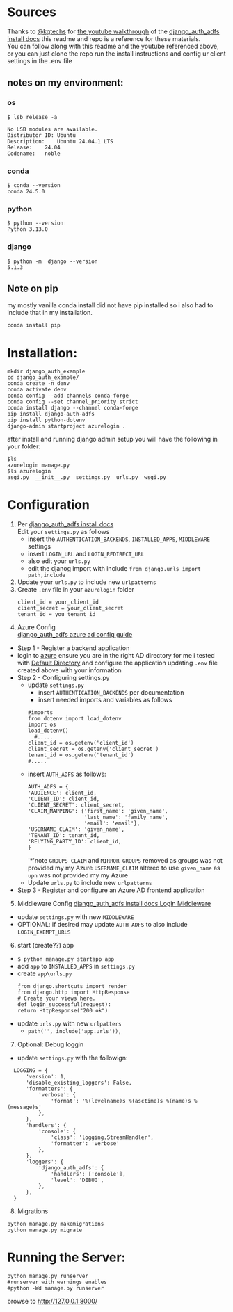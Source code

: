 
# Sources  
Thanks to [@kgtechs](https://www.youtube.com/@kgtechs) for [the youtube walkthrough](https://www.youtube.com/watch?v=cy7Xk35iiGc) of the  [django_auth_adfs install docs](https://django-auth-adfs.readthedocs.io/en/latest/install.html) this readme and repo is a reference for these materials.  
You can follow along with this readme and the youtube referenced above, or you can just clone the repo run the install instructions and config ur client settings in the .env file
## notes on my environment:
### os
```
$ lsb_release -a

No LSB modules are available.
Distributor ID:	Ubuntu
Description:	Ubuntu 24.04.1 LTS
Release:	24.04
Codename:	noble
```
### conda
```
$ conda --version
conda 24.5.0
```
### python
```
$ python --version
Python 3.13.0
```
### django
```
$ python -m  django --version
5.1.3
```
## Note on pip  
my mostly vanilla conda install did not have pip installed so i also had to include that in my installation. 
```
conda install pip
```
# Installation:  
```
mkdir django_auth_example
cd django_auth_example/
conda create -n denv
conda activate denv
conda config --add channels conda-forge
conda config --set channel_priority strict 
conda install django --channel conda-forge
pip install django-auth-adfs
pip install python-dotenv
django-admin startproject azurelogin .
```
after install and running django admin setup you will have the following in your folder:
```
$ls 
azurelogin manage.py
$ls azurelogin
asgi.py  __init__.py  settings.py  urls.py  wsgi.py
```

# Configuration
1. Per [django_auth_adfs install docs](https://django-auth-adfs.readthedocs.io/en/latest/install.html)  
  Edit your `settings.py` as follows
    - insert the `AUTHENTICATION_BACKENDS`, `INSTALLED_APPS`, `MIDDLEWARE` settings
    - insert `LOGIN_URL` and `LOGIN_REDIRECT_URL`
    - also edit your `urls.py` 
    - edit the djanog import with include `from django.urls import path,include`
2. Update your `urls.py` to include new `urlpatterns` 
3. Create `.env`  file in your `azurelogin` folder  
    ```
    client_id = your_client_id
    client_secret = your_client_secret
    tenant_id = you_tenant_id
    ```
4.  Azure Config  
  [django_auth_adfs azure ad config guide](https://django-auth-adfs.readthedocs.io/en/latest/azure_ad_config_guide.html)  
  * Step 1 - Register a backend application
  * login to [azure](https://portal.azure.com/) ensure you are in the right AD directory for me i tested with [Default Directory](https://portal.azure.com/#view/Microsoft_AAD_IAM/ActiveDirectoryMenuBlade/~/Overview ) and configure the application updating `.env` file created above with your information
  * Step 2 - Configuring settings.py
    - update `settings.py`
      - insert `AUTHENTICATION_BACKENDS` per documentation
      - insert needed imports and variables as follows
      ``` 
      #imports
      from dotenv import load_dotenv
      import os
      load_dotenv()
        #.....
      client_id = os.getenv('client_id')
      client_secret = os.getenv('client_secret')
      tenant_id = os.getenv('tenant_id')
      #.....
      ```
    - insert `AUTH_ADFS` as follows:
        ```
        AUTH_ADFS = {
        'AUDIENCE': client_id,
        'CLIENT_ID': client_id,
        'CLIENT_SECRET': client_secret,
        'CLAIM_MAPPING': {'first_name': 'given_name',
                          'last_name': 'family_name',
                          'email': 'email'},
        'USERNAME_CLAIM': 'given_name',
        'TENANT_ID': tenant_id,
        'RELYING_PARTY_ID': client_id,
        }       
        ```
        '*'note 
          `GROUPS_CLAIM` and `MIRROR_GROUPS` removed as groups was not provided my my Azure
          `USERNAME_CLAIM` altered to use `given_name` as `upn` was not provided my my Azure
    - Update `urls.py` to include new `urlpatterns` 
  * Step 3 - Register and configure an Azure AD frontend application
  
5. Middleware Config 
  [django_auth_adfs install docs Login Middleware](https://django-auth-adfs.readthedocs.io/en/latest/middleware.html)   
  * update `settings.py` with new `MIDDLEWARE`
  * OPTIONAL: if desired may update `AUTH_ADFS` to also include `LOGIN_EXEMPT_URLS`
6.  start (create??) app
  *  `$ python manage.py startapp app`
  * add `app` to `INSTALLED_APPS` in `settings.py`
  * create `app\urls.py`
    ```
    from django.shortcuts import render
    from django.http import HttpResponse
    # Create your views here.
    def login_successful(request):
    return HttpResponse("200 ok")
    ```
  * update `urls.py` with new `urlpatters`
    - `path('', include('app.urls')),`

7. Optional: Debug loggin
  * update `settings.py` with the followign:
  ```
    LOGGING = {
        'version': 1,
        'disable_existing_loggers': False,
        'formatters': {
            'verbose': {
                'format': '%(levelname)s %(asctime)s %(name)s %(message)s'
            },
        },
        'handlers': {
            'console': {
                'class': 'logging.StreamHandler',
                'formatter': 'verbose'
            },
        },
        'loggers': {
            'django_auth_adfs': {
                'handlers': ['console'],
                'level': 'DEBUG',
            },
        },
    }
  ```
  
8. Migrations
  ```
  python manage.py makemigrations
  python manage.py migrate
  ```
# Running the Server:  
```
python manage.py runserver
#runserver with warnings enables
#python -Wd manage.py runserver
```
browse to http://127.0.0.1:8000/

